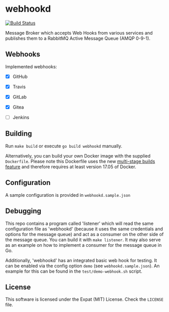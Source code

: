 # webhookd

[![Build Status](https://travis-ci.org/vision-it/webhookd.png)](https://travis-ci.org/vision-it/webhookd)


Message Broker which accepts Web Hooks from various services and publishes them to a RabbitMQ Active Message Queue (AMQP 0-9-1).

## Webhooks
Implemented webhooks:

- [X] GitHub
- [X] Travis
- [X] GitLab
- [X] Gitea
- [ ] Jenkins


## Building
Run `make build` or execute `go build webhookd` manually.

Alternatively, you can build your own Docker image with the supplied `Dockerfile`. Please note this Dockerfile uses the new [multi-stage builds feature](https://docs.docker.com/engine/userguide/eng-image/multistage-build/) and therefore requires at least version 17.05 of Docker.

## Configuration
A sample configuration is provided in `webhookd.sample.json`

## Debugging
This repo contains a program called 'listener' which will read the same configuration file as 'webhookd' (because it uses the same credentials and options for the message queue) and act as a consumer on the other side of the message queue. You can build it with `make listener`.
It may also serve as an example on how to implement a consumer for the message queue in Go.

Additionally, 'webhookd' has an integrated basic web hook for testing. It can be enabled via the config option `demo` (see `webhookd.sample.json`). An example for this can be found in the `test/demo-webhook.sh` script.

## License
This software is licensed under the Expat (MIT) License. Check the `LICENSE` file.
